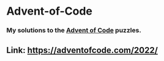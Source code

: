 # Advent-of-Code

### My solutions to the [Advent of Code](http://adventofcode.com/) puzzles.

## Link: https://adventofcode.com/2022/
